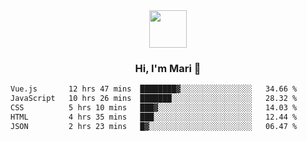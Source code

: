 <div align="center">
  <img src="https://media.giphy.com/media/v1.Y2lkPTc5MGI3NjExbWNrdHRsMmV6NHV1NGIwdXN6MmZpZ3g2c3oycDIxemcwdDluMjBmOCZlcD12MV9pbnRlcm5hbF9naWZfYnlfaWQmY3Q9cw/XEOUMqltCrGdCnatFF/giphy.gif" width="60px" align="center">
  <h3>Hi, I'm Mari 👋</h3>
</div>

<!--START_SECTION:waka-->

```txt
Vue.js       12 hrs 47 mins  ████████▓░░░░░░░░░░░░░░░░   34.66 %
JavaScript   10 hrs 26 mins  ███████░░░░░░░░░░░░░░░░░░   28.32 %
CSS          5 hrs 10 mins   ███▓░░░░░░░░░░░░░░░░░░░░░   14.03 %
HTML         4 hrs 35 mins   ███░░░░░░░░░░░░░░░░░░░░░░   12.44 %
JSON         2 hrs 23 mins   █▓░░░░░░░░░░░░░░░░░░░░░░░   06.47 %
```

<!--END_SECTION:waka-->
